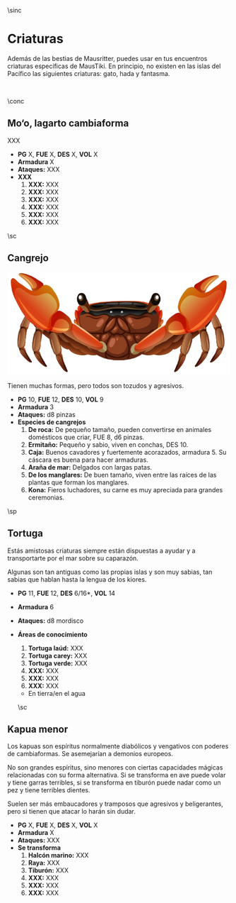 \sinc

# Criaturas

Además de las bestias de Mausritter, puedes usar en tus encuentros criaturas específicas de MausTiki. En principio, no existen en las islas del Pacífico las siguientes criaturas: gato, hada y fantasma.

&nbsp;

\conc

## Mo‘o, lagarto cambiaforma

XXX

* **PG** X, **FUE** X, **DES** X, **VOL** X
* **Armadura** X
* **Ataques:** XXX
* **XXX**
  1. **XXX:** XXX
  2. **XXX:** XXX
  3. **XXX:** XXX
  4. **XXX:** XXX
  5. **XXX:** XXX
  6. **XXX:** XXX

\sc

## Cangrejo

[![Cangrejo de raíz de manglar en estilo de dibujos animados sobre fondo blanco por brgfx](./images/8rhu_dqk9_210504.png "Cangrejo de raíz de manglar en estilo de dibujos animados sobre fondo blanco por brgfx")](https://www.freepik.es/vector-gratis/cangrejo-raiz-manglar-estilo-dibujos-animados-sobre-fondo-blanco_18987431.htm "Cangrejo de raíz de manglar en estilo de dibujos animados sobre fondo blanco por brgfx")

Tienen muchas formas, pero todos son tozudos y agresivos.

* **PG** 10, **FUE** 12, **DES** 10, **VOL** 9
* **Armadura** 3
* **Ataques:** d8 pinzas
* **Especies de cangrejos**
  1. **De roca:** De pequeño tamaño, pueden convertirse en animales domésticos que criar, FUE 8, d6 pinzas.
  2. **Ermitaño:** Pequeño y sabio, viven en conchas, DES 10.
  3. **Caja:** Buenos cavadores y fuertemente acorazados, armadura 5. Su cáscara es buena para hacer armaduras.
  4. **Araña de mar:** Delgados con largas patas.
  5. **De los manglares:** De buen tamaño, viven entre las raíces de las plantas que forman los manglares.
  6. **Kona:** Fieros luchadores, su carne es muy apreciada para grandes ceremonias.

\sp

## Tortuga

Estás amistosas criaturas siempre están dispuestas a ayudar y a transportarte por el mar sobre su caparazón.

Algunas son tan antiguas como las propias islas y son muy sabias, tan sabias que hablan hasta la lengua de los kiores.

* **PG** 11, **FUE** 12, **DES** 6/16*, **VOL** 14
* **Armadura** 6
* **Ataques:** d8 mordisco
* **Áreas de conocimiento**
  1. **Tortuga laúd:** XXX
  2. **Tortuga carey:** XXX
  3. **Tortuga verde:** XXX
  4. **XXX:** XXX
  5. **XXX:** XXX
  6. **XXX:** XXX
  
  * En tierra/en el agua
  
  \sc
  
## Kapua menor

Los kapuas son espíritus normalmente diabólicos y vengativos con poderes de cambiaformas. Se asemejarían a demonios europeos.

No son grandes espíritus, sino menores con ciertas capacidades mágicas relacionadas con su forma alternativa. Si se transforma en ave puede volar y tiene garras terribles, si se transforma en tiburón puede nadar como un pez y tiene terribles dientes.

Suelen ser más embaucadores y tramposos que agresivos y beligerantes, pero si tienen que atacar lo harán sin dudar.

* **PG** X, **FUE** X, **DES** X, **VOL** X
* **Armadura** X
* **Ataques:** XXX
* **Se transforma**
  1. **Halcón marino:** XXX
  2. **Raya:** XXX
  3. **Tiburón:** XXX
  4. **XXX:** XXX
  5. **XXX:** XXX
  6. **XXX:** XXX